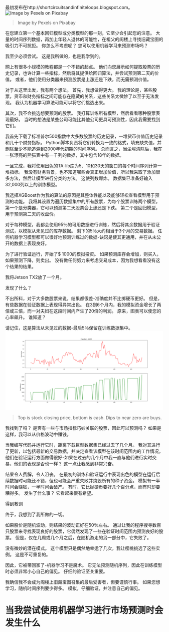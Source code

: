 
最初发布在http://shortcircuitsandinfiniteloops.blogspot.com。
![Image by Pexels on Pixabay](undefined)
> Image by Pexels on Pixabay


在您建立第一个基本回归模型或分类模型的那一刻，它至少会引起您的注意。 大量的时间序列数据，再加上年轻人退休的可能性，在祖父的阁楼上寻找旧藏宝图的吸引力不可抗拒。 你怎么不考虑呢？ 您可以使用机器学习来预测市场吗？

我至少必须尝试。 这是我所做的，也是我学到的。

网上有很多小规模的教程都是一个不错的起点。 他们向您展示如何提取股票的历史记录，也许计算一些指标，然后将其提供给回归算法，并尝试预测第二天的价值。 或者，他们使用分类器来预测股票是上涨还是下跌，而无需预测价值。

对于从这里出发，我有两个想法。 首先，我想做得更大。 我的理论是，某些股票，货币和财务指标之间可能存在隐藏的关系，这些关系太微妙了以至于无法发现。 我认为机器学习算法可能可以将它们挑选出来。

其次，我不会挑选想要预测的股票。 我打算训练所有模型，然后看看哪种股票表现最好。 当时的想法是某些公司可能比其他公司更具可预测性，因此我需要找到它们。

我首先下载了标准普尔500指数中大多数股票的历史记录，一堆货币价值历史记录和几十个财务指标。 Python脚本负责将它们转换为一致的格式，填充缺失值，并删除至少不能追溯到2000年代初期的时间序列。 总而言之，当尘埃清除后，我在一张漂亮的熊猫表中有一千列的数据，其中包含18年的数据。

一旦完成，我将使用出色的TA-lib库为5、10和30天的窗口的每个时间序列计算一堆指标。 我没有财务背景，也不知道哪些会真正增加价值，所以我采取了添加很多方法，然后让模型进行分类的方法。 这使列数爆炸。 数据集已准备好输入32,000列以上的训练模型。

我选择XGBoost作为我的算法的原因是其整体性能以及能够轻松查看模型用于预测的功能。 我将其设置为遍历数据集中的所有股票，为每个股票训练两个模型。 第一个是分类器，它可以预测第二天股票会上涨还是下跌。 第二个是回归模型，用于预测第二天的收盘价。

对于每种模型，我都会使用95％的可用数据进行训练，然后将其余数据用于验证测试，以模拟从未见过的库存数据。 剩下的5％大约相当于3个月的交易数据。 任何机器学习模型都可以很好地预测训练过的数据-诀窍是使其更通用，并在从未公开的数据上表现良好。

为了进行验证运行，开始了$ 1000的模拟投资。 如果预测库存会增加，则买入，如果预测下降，则卖出。 没有做任何努力来考虑交易成本，因为我想看看没有这个结果的结果。

我将Jetson TX2放了一个月。

发现了什么？

不出所料，对于大多数股票来说，结果都很差-准确度并不比掷硬币更好。 但是，有些数据在验证数据上表现得异常出色。 在3到6个月内，我的模拟资金增长了两倍或三倍，而一对夫妇在这段时间内产生了20倍的利润。 原来，图表可以使您的心率飙升。 谁知道？

请记住，这是算法从未见过的数据-最后5％保留在训练数据集中。
![Top is stock closing price, bottom is cash. Dips to near zero are buys.](1*FZ1aHiYYE2pyWsZtj-Tgqw.png)
> Top is stock closing price, bottom is cash. Dips to near zero are buys.


我找到了吗？ 是否有一些与市场指标巧妙关联的股票，因此可以预测吗？ 如果是这样，我可以从价格波动中赚钱。

当我编写代码并运行它时，距离下载巨型数据集已经过去了几个月。 我对其进行了更新，以包括最新的交易数据，并决定查看该模型在该时间范围内的工作情况。他们在验证运行方面做得很好-如果在过去的几个月中我一直与他们进行实时交易，他们的表现是否也一样？ 这一点让我感到非常兴奋。

结果令人费解，令人沮丧。 在最初的训练和验证运行中表现出色的模型在运行后续数据时可能还不错，但也可能会严重失败并烧毁所有的种子资金。 模拟有一半时间会赚钱，一半时间会破产。 有时，它比抛硬币要好几个百分点，而有时却要糟得多。 发生了什么事？ 它看起来很有希望。

得到教训

终于，我想到了我所做的一切。

如果股价是随机波动，则结果的波动正好在50％左右。 通过让我的程序搜寻数百只股票来寻找表现良好的股票，它偶然发现了一些在验证时间范围内预测良好的股票。 但是，仅在几周或几个月之后，在随机游走的另一部分中，它失败了。

没有微妙的潜在模式。 这个模型只是偶然地幸运了几次，我让樱桃挑选了这些实例。 这是不可重复的。

因此，它被带回家了-机器学习不是魔术。 它无法预测随机序列，因此在训练模型时必须非常小心自己的偏见。 仔细的验证至关重要。

我确信我不会成为阁楼上旧藏宝图召集的最后受害者，但要谨慎行事。 如果您想学习，随机时间序列要少得多。 模拟，仔细验证，并注意自己的偏见。
# 当我尝试使用机器学习进行市场预测时会发生什么
